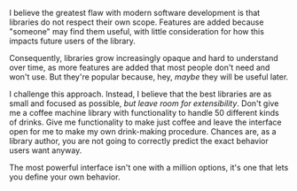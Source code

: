 I believe the greatest flaw with modern software development is that libraries do not respect their own scope. Features are added because "someone" may find them useful, with little consideration for how this impacts future users of the library.

Consequently, libraries grow increasingly opaque and hard to understand over time, as more features are added that most people don't need and won't use. But they're popular because, hey, _maybe_ they will be useful later.

I challenge this approach. Instead, I believe that the best libraries are as small and focused as possible, _but leave room for extensibility_. Don't give me a coffee machine library with functionality to handle 50 different kinds of drinks. Give me functionality to make just coffee and leave the interface open for me to make my own drink-making procedure. Chances are, as a library author, you are not going to correctly predict the exact behavior users want anyway.

The most powerful interface isn't one with a million options, it's one that lets you define your own behavior.
